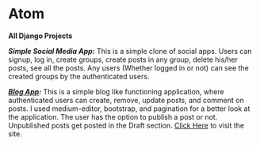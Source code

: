 # **Atom**
**All Django Projects**

***Simple Social Media App:***
This is a simple clone of social apps. Users can signup, log in,
create groups, create posts in any group, delete his/her posts,
see all the posts. Any users (Whether logged in or not) can see
the created groups by the authenticated users.

***[Blog App](http://adit098.pythonanywhere.com/):***
This is a simple blog like functioning application, where
authenticated users can create, remove, update posts, and
comment on posts. I used medium-editor, bootstrap, and
pagination for a better look at the application. The user has the
option to publish a post or not. Unpublished posts get posted in
the Draft section.
[Click Here](http://adit098.pythonanywhere.com/) to visit the site.
